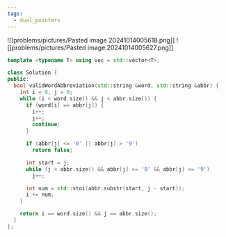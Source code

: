 ```yaml
---
tags:
  - dual_pointers
---
```

![[problems/pictures/Pasted image 20241014005618.png]]
![[problems/pictures/Pasted image 20241014005627.png]]



```c++
template <typename T> using vec = std::vector<T>;

class Solution {
public:
  bool validWordAbbreviation(std::string &word, std::string &abbr) {
    int i = 0, j = 0;
    while (i < word.size() && j < abbr.size()) {
      if (word[i] == abbr[j]) {
        i++;
        j++;
        continue;
      }

      if (abbr[j] <= '0' || abbr[j] > '9')
        return false;

      int start = j;
      while (j < abbr.size() && abbr[j] >= '0' && abbr[j] <= '9')
        j++;

      int num = std::stoi(abbr.substr(start, j - start));
      i += num;
    }

    return i == word.size() && j == abbr.size();
  }
};
```